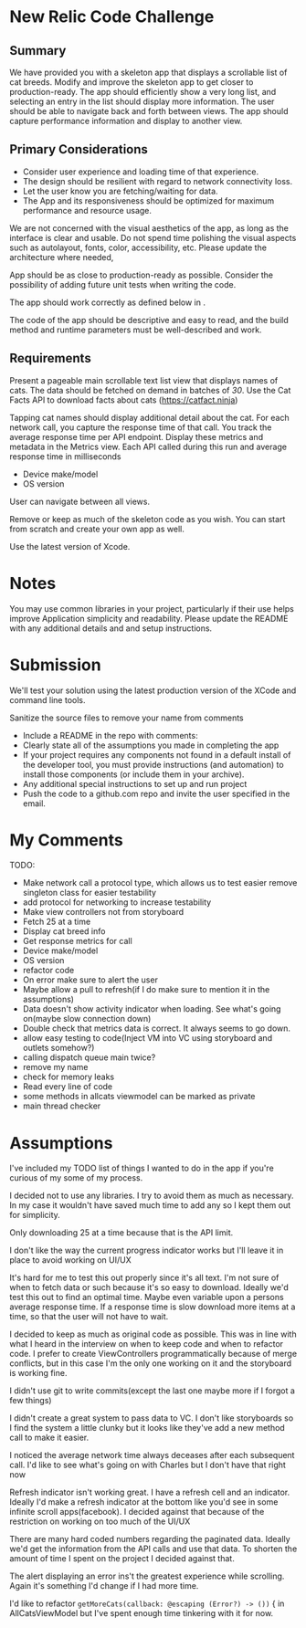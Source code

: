 # New Relic Code Challenge

## Summary
We have provided you with a skeleton app that displays a scrollable list of cat breeds. Modify and improve the skeleton app to get closer to production-ready. The app should efficiently show a very long list, and selecting an entry in the list should display more information. The user should be able to navigate back and forth between views. The app should capture performance information and display to another view.

## Primary Considerations
* Consider user experience and loading time of that experience.
* The design should be resilient with regard to network connectivity loss.
* Let the user know you are fetching/waiting for data.
* The App and its responsiveness should be optimized for maximum performance and resource usage.

We are not concerned with the visual aesthetics of the app, as long as the interface is clear and usable. Do not spend time polishing the visual aspects such as autolayout, fonts, color, accessibility, etc. Please update the architecture where needed, 

App should be as close to production-ready as possible.
Consider the possibility of adding future unit tests when writing the code.

The app should work correctly as defined below in [](#Requirements).

The code of the app should be descriptive and easy to read, and the build method and runtime parameters must be well-described and work.

## Requirements
Present a pageable main scrollable text list view that displays names of cats. The data should be fetched on demand in batches of *30*.
Use the Cat Facts API to download facts about cats (https://catfact.ninja)

Tapping cat names should display additional detail about the cat. For each network call, you capture the response time of that call. You track the average response time per API endpoint. Display these metrics and metadata in the Metrics view. Each API called during this run and average response time in milliseconds
* Device make/model
* OS version

User can navigate between all views.

Remove or keep as much of the skeleton code as you wish. You can start from scratch and create your own app as well. 

Use the latest version of Xcode.

# Notes
You may use common libraries in your project, particularly if their use helps improve Application simplicity and readability. Please update the README with any additional details and and setup instructions.

# Submission
We'll test your solution using the latest production version of the XCode and command line tools.

Sanitize the source files to remove your name from comments
- Include a README in the repo with comments:
- Clearly state all of the assumptions you made in completing the app
- If your project requires any components not found in a default install of the developer tool, you must provide instructions (and automation) to install those components (or include them in your archive).
- Any additional special instructions to set up and run project
- Push the code to a github.com repo and invite the user specified in the email.

# My Comments

TODO: 
+ Make network call a protocol type, which allows us to test easier
remove singleton class for easier testability
+ add protocol for networking to increase testability
+ Make view controllers not from storyboard
+ Fetch 25 at a time
+ Display cat breed info
+ Get response metrics for call
+ Device make/model
+ OS version
+ refactor code
+ On error make sure to alert the user
+ Maybe allow a pull to refresh(if I do make sure to mention it in the assumptions)
+ Data doesn't show activity indicator when loading. See what's going on(maybe slow connection down)
+ Double check that metrics data is correct.  It always seems to go down.
+ allow easy testing to code(Inject VM into VC using storyboard and outlets somehow?)
+ calling dispatch queue main twice?
+ remove my name
+ check for memory leaks
+ Read every line of code
+ some methods in allcats viewmodel can be marked as private
+ main thread checker

# Assumptions

I've included my TODO list of things I wanted to do in the app if you're curious of my some of my process.

I decided not to use any libraries.  I try to avoid them as much as necessary.  In my case it wouldn't have saved much time to add any so I kept them out for simplicity.

Only downloading 25 at a time because that is the API limit.

I don't like the way the current progress indicator works but I'll leave it in place to avoid working on UI/UX

It's hard for me to test this out properly since it's all text.  I'm not sure of when to fetch data or such because it's so easy to download.  Ideally we'd test this out to find an optimal time.  Maybe even variable upon a persons average response time.  If a response time is slow download more items at a time, so that the user will not have to wait.

I decided to keep as much as original code as possible.  This was in line with what I heard in the interview on when to keep code and when to refactor code.  I prefer to create ViewControllers programmatically because of merge conflicts, but in this case I'm the only one working on it and the storyboard is working fine.  

I didn't use git to write commits(except the last one maybe more if I forgot a few things)

I didn't create a great system to pass data to VC.  I don't like storyboards so I find the system a little clunky but it looks like they've add a new method call to make it easier.

I noticed the average network time always deceases after each subsequent call.  I'd like to see what's going on with Charles but I don't have that right now

Refresh indicator isn't working great.  I have a refresh cell and an indicator.  Ideally I'd make a refresh indicator at the bottom like you'd see in some infinite scroll apps(facebook). I decided against that because of the restriction on working on too much of the UI/UX

There are many hard coded numbers regarding the paginated data.  Ideally we'd get the information from the API calls and use that data. To shorten the amount of time I spent on the project I decided against that.

The alert displaying an error ins't the greatest experience while scrolling.  Again it's something I'd change if I had more time.

I'd like to refactor `getMoreCats(callback: @escaping (Error?) -> ())` { in AllCatsViewModel but I've spent enough time tinkering with it for now. 
